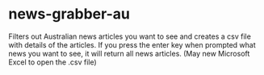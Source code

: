 # news-grabber-au
Filters out Australian news articles you want to see and creates a csv file with details of the articles. 
If you press the enter key when prompted what news you want to see, it will return all news articles.
(May new Microsoft Excel to open the .csv file)
